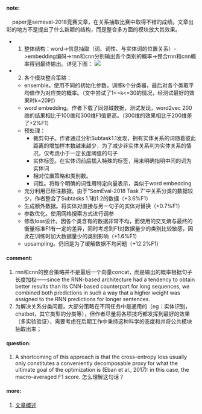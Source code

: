 #### note:
&nbsp;&nbsp;&nbsp;&nbsp;paper是semeval-2018竞赛文章，在关系抽取比赛中取得不错的成绩。文章出彩的地方不是提出了什么新颖的结构，而是整合多方面的模块放大其效果。
  + 1. 整体结构：word->信息抽取（词、词性、与实体词的位置关系）->embedding编码->rnn和cnn分别输出各个类别的概率->整合rnn和cnn概率得到最终输出。详见下图：
  ![](https://github.com/xwzhong/papernote/blob/master/pic/Effectively%20Combining%20Recurrent%20and%20Convolutional%20Neural%20Networks%20for%20Relation%20Classification%20and%20Extraction.png)
+ 2. 各个模块整合策略：
    + ensemble。使用不同的初始化参数，训练k个分类器，最后对各个类取平均值作为对应类的概率。（文中尝试了1<=k<=30的情况，经测试最好的效果时k=20时）
    + word embedding。作者下载了同领域数据，测试发现，word2vec 200维的结果相比于100维和300维F1值更高。（300维的效果相比于200维差了+2%F1）
    + 预处理：
      + 裁剪句子。作者通过分析Subtask1.1发现，拥有实体关系的词随着彼此距离的增加样本数越来越少，为了减少非实体关系判为实体关系的情况，仅考虑小于一定长度阈值的句子
      + 实体标签。在实体词前后插入特殊的标签，用来明确指明中间的词为实体词
      + 相对位置策略和类别数。
      + 词性。将每个明确的词性用特定向量表示，类似于word embedding
    + 充分利用已标注数据。由于“SemEval-2018 Task 7”中关系分类的数据较少，作者整合了Subtasks 1.1和1.2的数据（+3.6%F1）
    + 生成额外数据。将实体对直接与另一句子的实体对替换（+0.7%F1）
    + 参数优化。使用网格搜索方式进行调参
    + 修改loss设计。因各个类含有的数据非常不均，而使用的交叉熵与最终的衡量标准F1有一定的差异，同时考虑到F1对数据量少的类别比较敏感，因此在训练时加大数据量少的类别影响（+1.6%F1）
    + upsampling。仍旧是为了缓解数据不均问题（+12.2%F1）

#### comment:
  1. rnn和cnn的整合策略并不是最后一个向量concat，而是输出的概率根据句子长度加权——since the RNN-based architecture had a tendency to obtain better results than its CNN-based counterpart for long sequences, we combined both predictions in such a way that a higher weight was assigned to the RNN predictions for longer sentences.
  2. 为解决关系分类问题，大部分策略在不同任务中是通用的（eg：实体识别，chatbot，其它类型的分类等），但作者尽量将各项技巧都发挥到最好的效果（多实验验证），需要考虑在后期工作中秉持这种科学的态度和并将公共模块抽取出来；

#### question:
  1. A shortcoming of this approach is that the cross-entropy loss usually only constitutes a conveniently decomposable proxy for what the ultimate goal of the optimization is (Eban et al., 2017): in this case, the macro-averaged F1 score. 怎么理解这句话？

#### more:
  1. [文章概述](https://zhuanlan.zhihu.com/p/35845948)
